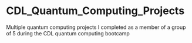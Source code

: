 # CDL_Quantum_Computing_Projects
Multiple quantum computing projects I completed as a member of a group of 5 during the CDL quantum computing bootcamp
